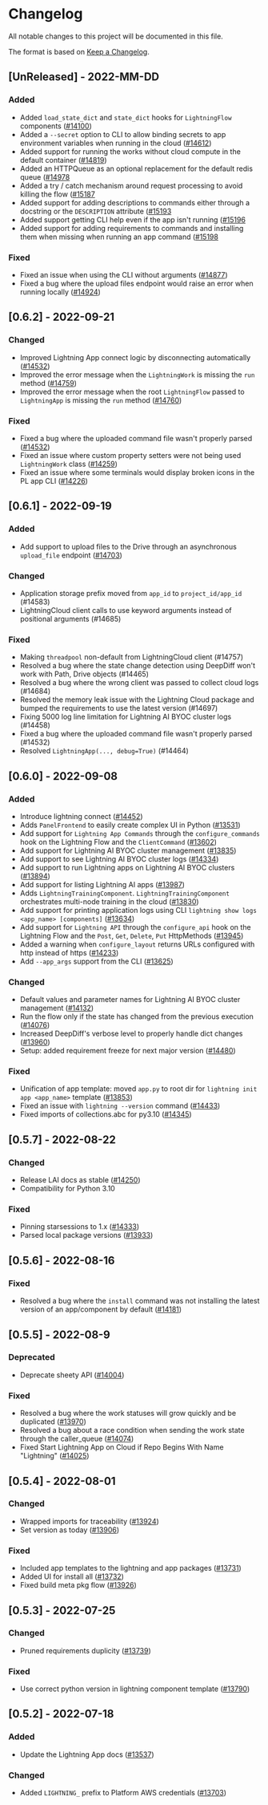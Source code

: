 # Changelog

All notable changes to this project will be documented in this file.

The format is based on [Keep a Changelog](http://keepachangelog.com/en/1.0.0/).


## [UnReleased] - 2022-MM-DD

### Added

- Added `load_state_dict` and `state_dict` hooks for `LightningFlow` components ([#14100](https://github.com/Lightning-AI/lightning/pull/14100))
- Added a `--secret` option to CLI to allow binding secrets to app environment variables when running in the cloud ([#14612](https://github.com/Lightning-AI/lightning/pull/14612))
- Added support for running the works without cloud compute in the default container ([#14819](https://github.com/Lightning-AI/lightning/pull/14819))
- Added an HTTPQueue as an optional replacement for the default redis queue ([#14978](https://github.com/Lightning-AI/lightning/pull/14978)
- Added a try / catch mechanism around request processing to avoid killing the flow ([#15187](https://github.com/Lightning-AI/lightning/pull/15187)
- Added support for adding descriptions to commands either through a docstring or the `DESCRIPTION` attribute ([#15193](https://github.com/Lightning-AI/lightning/pull/15193)
- Added support getting CLI help even if the app isn't running ([#15196](https://github.com/Lightning-AI/lightning/pull/15196)
- Added support for adding requirements to commands and installing them when missing when running an app command ([#15198](https://github.com/Lightning-AI/lightning/pull/15198)

### Fixed

- Fixed an issue when using the CLI without arguments ([#14877](https://github.com/Lightning-AI/lightning/pull/14877))
- Fixed a bug where the upload files endpoint would raise an error when running locally ([#14924](https://github.com/Lightning-AI/lightning/pull/14924))

## [0.6.2] - 2022-09-21

### Changed

- Improved Lightning App connect logic by disconnecting automatically ([#14532](https://github.com/Lightning-AI/lightning/pull/14532))
- Improved the error message when the `LightningWork` is missing the `run` method ([#14759](https://github.com/Lightning-AI/lightning/pull/14759))
- Improved the error message when the root `LightningFlow` passed to `LightningApp` is missing the `run` method ([#14760](https://github.com/Lightning-AI/lightning/pull/14760))

### Fixed

- Fixed a bug where the uploaded command file wasn't properly parsed ([#14532](https://github.com/Lightning-AI/lightning/pull/14532))
- Fixed an issue where custom property setters were not being used `LightningWork` class ([#14259](https://github.com/Lightning-AI/lightning/pull/14259))
- Fixed an issue where some terminals would display broken icons in the PL app CLI ([#14226](https://github.com/Lightning-AI/lightning/pull/14226))


## [0.6.1] - 2022-09-19

### Added

- Add support to upload files to the Drive through an asynchronous `upload_file` endpoint ([#14703](https://github.com/Lightning-AI/lightning/pull/14703))

### Changed

- Application storage prefix moved from `app_id` to `project_id/app_id` (#14583)
- LightningCloud client calls to use keyword arguments instead of positional arguments (#14685)

### Fixed

- Making `threadpool` non-default from LightningCloud client  (#14757)
- Resolved a bug where the state change detection using DeepDiff won't work with Path, Drive objects (#14465)
- Resolved a bug where the wrong client was passed to collect cloud logs (#14684)
- Resolved the memory leak issue with the Lightning Cloud package and bumped the requirements to use the latest version (#14697)
- Fixing 5000 log line limitation for Lightning AI BYOC cluster logs (#14458)
- Fixed a bug where the uploaded command file wasn't properly parsed (#14532)
- Resolved `LightningApp(..., debug=True)` (#14464)


## [0.6.0] - 2022-09-08

### Added

- Introduce lightning connect ([#14452](https://github.com/Lightning-AI/lightning/pull/14452))
- Adds `PanelFrontend` to easily create complex UI in Python ([#13531](https://github.com/Lightning-AI/lightning/pull/13531))
- Add support for `Lightning App Commands` through the `configure_commands` hook on the Lightning Flow and the `ClientCommand`  ([#13602](https://github.com/Lightning-AI/lightning/pull/13602))
- Add support for Lightning AI BYOC cluster management ([#13835](https://github.com/Lightning-AI/lightning/pull/13835))
- Add support to see Lightning AI BYOC cluster logs ([#14334](https://github.com/Lightning-AI/lightning/pull/14334))
- Add support to run Lightning apps on Lightning AI BYOC clusters ([#13894](https://github.com/Lightning-AI/lightning/pull/13894))
- Add support for listing Lightning AI apps ([#13987](https://github.com/Lightning-AI/lightning/pull/13987))
- Adds `LightningTrainingComponent`. `LightningTrainingComponent` orchestrates multi-node training in the cloud ([#13830](https://github.com/Lightning-AI/lightning/pull/13830))
- Add support for printing application logs using CLI `lightning show logs <app_name> [components]` ([#13634](https://github.com/Lightning-AI/lightning/pull/13634))
- Add support for `Lightning API` through the `configure_api` hook on the Lightning Flow and the `Post`, `Get`, `Delete`, `Put` HttpMethods ([#13945](https://github.com/Lightning-AI/lightning/pull/13945))
- Added a warning when `configure_layout` returns URLs configured with http instead of https ([#14233](https://github.com/Lightning-AI/lightning/pull/14233))
- Add `--app_args` support from the CLI ([#13625](https://github.com/Lightning-AI/lightning/pull/13625))

### Changed

- Default values and parameter names for Lightning AI BYOC cluster management ([#14132](https://github.com/Lightning-AI/lightning/pull/14132))
- Run the flow only if the state has changed from the previous execution ([#14076](https://github.com/Lightning-AI/lightning/pull/14076))
- Increased DeepDiff's verbose level to properly handle dict changes ([#13960](https://github.com/Lightning-AI/lightning/pull/13960))
- Setup: added requirement freeze for next major version ([#14480](https://github.com/Lightning-AI/lightning/pull/14480))

### Fixed

- Unification of app template: moved `app.py` to root dir for `lightning init app <app_name>` template ([#13853](https://github.com/Lightning-AI/lightning/pull/13853))
- Fixed an issue with `lightning --version` command ([#14433](https://github.com/Lightning-AI/lightning/pull/14433))
- Fixed imports of collections.abc for py3.10 ([#14345](https://github.com/Lightning-AI/lightning/pull/14345))

## [0.5.7] - 2022-08-22

### Changed

- Release LAI docs as stable ([#14250](https://github.com/Lightning-AI/lightning/pull/14250))
- Compatibility for Python 3.10

### Fixed

- Pinning starsessions to 1.x ([#14333](https://github.com/Lightning-AI/lightning/pull/14333))
- Parsed local package versions ([#13933](https://github.com/Lightning-AI/lightning/pull/13933))


## [0.5.6] - 2022-08-16

### Fixed

- Resolved a bug where the `install` command was not installing the latest version of an app/component by default ([#14181](https://github.com/Lightning-AI/lightning/pull/14181))


## [0.5.5] - 2022-08-9

### Deprecated

- Deprecate sheety API ([#14004](https://github.com/Lightning-AI/lightning/pull/14004))

### Fixed

- Resolved a bug where the work statuses will grow quickly and be duplicated ([#13970](https://github.com/Lightning-AI/lightning/pull/13970))
- Resolved a bug about a race condition when sending the work state through the caller_queue ([#14074](https://github.com/Lightning-AI/lightning/pull/14074))
- Fixed Start Lightning App on Cloud if Repo Begins With Name "Lightning" ([#14025](https://github.com/Lightning-AI/lightning/pull/14025))


## [0.5.4] - 2022-08-01

### Changed

- Wrapped imports for traceability ([#13924](https://github.com/Lightning-AI/lightning/pull/13924))
- Set version as today ([#13906](https://github.com/Lightning-AI/lightning/pull/13906))

### Fixed

- Included app templates to the lightning and app packages ([#13731](https://github.com/Lightning-AI/lightning/pull/13731))
- Added UI for install all ([#13732](https://github.com/Lightning-AI/lightning/pull/13732))
- Fixed build meta pkg flow ([#13926](https://github.com/Lightning-AI/lightning/pull/13926))

## [0.5.3] - 2022-07-25

### Changed

- Pruned requirements duplicity ([#13739](https://github.com/Lightning-AI/lightning/pull/13739))

### Fixed

- Use correct python version in lightning component template ([#13790](https://github.com/Lightning-AI/lightning/pull/13790))

## [0.5.2] - 2022-07-18

### Added

- Update the Lightning App docs ([#13537](https://github.com/Lightning-AI/lightning/pull/13537))

### Changed

- Added `LIGHTNING_` prefix to Platform AWS credentials ([#13703](https://github.com/Lightning-AI/lightning/pull/13703))
